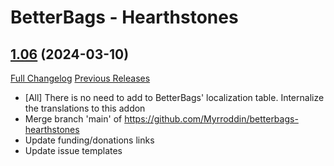 # BetterBags - Hearthstones

## [1.06](https://github.com/Myrroddin/betterbags-hearthstones/tree/1.06) (2024-03-10)
[Full Changelog](https://github.com/Myrroddin/betterbags-hearthstones/compare/1.05...1.06) [Previous Releases](https://github.com/Myrroddin/betterbags-hearthstones/releases)

- [All] There is no need to add to BetterBags' localization table. Internalize the translations to this addon  
- Merge branch 'main' of https://github.com/Myrroddin/betterbags-hearthstones  
- Update funding/donations links  
- Update issue templates  